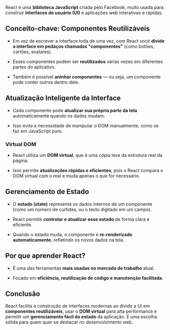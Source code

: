 React é uma **biblioteca JavaScript** criada pelo Facebook, muito usada para construir **interfaces de usuário (UI)** e aplicações web interativas e rápidas.

## Conceito-chave: Componentes Reutilizáveis

- Em vez de escrever a interface toda de uma vez, com React você **divide a interface em pedaços chamados "componentes"** (como botões, cartões, avatares).
    
- Esses componentes podem ser **reutilizados** várias vezes em diferentes partes do aplicativo.
    
- Também é possível **aninhar componentes** — ou seja, um componente pode conter outros dentro dele.

## **Atualização Inteligente da Interface**

- Cada componente pode **atualizar sua própria parte da tela** automaticamente quando os dados mudam.
    
- Isso evita a necessidade de manipular o DOM manualmente, como se faz em JavaScript puro.

### Virtual DOM

- React utiliza um **DOM virtual**, que é uma cópia leve da estrutura real da página.
    
- Isso permite **atualizações rápidas e eficientes**, pois o React compara o DOM virtual com o real e muda apenas o que for necessário.

## **Gerenciamento de Estado**

- O **estado (state)** representa os dados internos de um componente (como um número de curtidas, ou o texto digitado em um campo).
    
- React permite **controlar e atualizar esse estado** de forma clara e eficiente.
    
- Quando o estado muda, o componente é **re-renderizado automaticamente**, refletindo os novos dados na tela.

## Por que aprender React?

- É uma das ferramentas **mais usadas no mercado de trabalho** atual.
    
- Focado em **eficiência, reutilização de código e manutenção facilitada**.

## Conclusão

React facilita a construção de interfaces modernas ao dividir a UI em **componentes reutilizáveis**, usar o **DOM virtual** para alta performance e permitir um **gerenciamento fácil do estado** da aplicação. É uma escolha sólida para quem quer se destacar no desenvolvimento web.